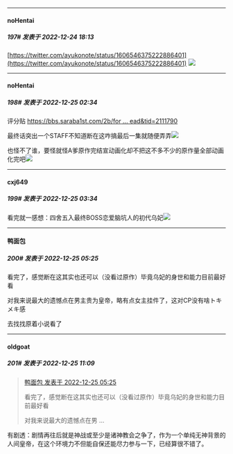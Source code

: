 

*****

####  noHentai  
##### 197#       发表于 2022-12-24 18:13

[https://twitter.com/ayukonote/status/1606546375222886401](https://twitter.com/ayukonote/status/1606546375222886401)
<img src="https://p.sda1.dev/9/ae13d7ac8e7a0223bde5b355e1263161/image.png" referrerpolicy="no-referrer">



*****

####  noHentai  
##### 198#       发表于 2022-12-25 02:34

评分贴
[https://bbs.saraba1st.com/2b/for ... ead&amp;tid=2111790](https://bbs.saraba1st.com/2b/forum.php?mod=viewthread&amp;tid=2111790)

最终话突出一个STAFF不知道断在这咋搞最后一集就随便弄弄<img src="https://static.saraba1st.com/image/smiley/face2017/001.png" referrerpolicy="no-referrer">

也怪不了谁，要怪就怪A爹原作完结宣动画化却不把这不多不少的原作量全部动画化完吧<img src="https://static.saraba1st.com/image/smiley/face2017/125.png" referrerpolicy="no-referrer">

*****

####  cxj649  
##### 199#       发表于 2022-12-25 03:34

看完就一感想：四舍五入最终BOSS恋爱脑坑人的初代乌妃<img src="https://static.saraba1st.com/image/smiley/face2017/067.png" referrerpolicy="no-referrer">

*****

####  鸭面包  
##### 200#       发表于 2022-12-25 05:25

看完了，感觉断在这其实也还可以（没看过原作）毕竟乌妃的身世和能力目前最好看

对我来说最大的遗憾点在男主贵为皇帝，略有点女主挂件了，这对CP没有啥トキメキ感

去找找原着小说看了



*****

####  oldgoat  
##### 201#       发表于 2022-12-25 11:09

<blockquote><a href="httphttps://bbs.saraba1st.com/2b/forum.php?mod=redirect&amp;goto=findpost&amp;pid=59078295&amp;ptid=2042384" target="_blank">鸭面包 发表于 2022-12-25 05:25</a>

看完了，感觉断在这其实也还可以（没看过原作）毕竟乌妃的身世和能力目前最好看

对我来说最大的遗憾点在男 ...</blockquote>
有剧透：剧情再往后就是神战或至少是诸神教会之争了，作为一个单纯无神背景的人间皇帝，在这个环境力不但能自保还能尽力参与一下，已经算很不错了。

